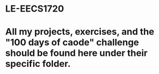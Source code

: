 # LE-EECS1720
# All my projects, exercises, and the "100 days of caode" challenge should be found here under their specific folder.
